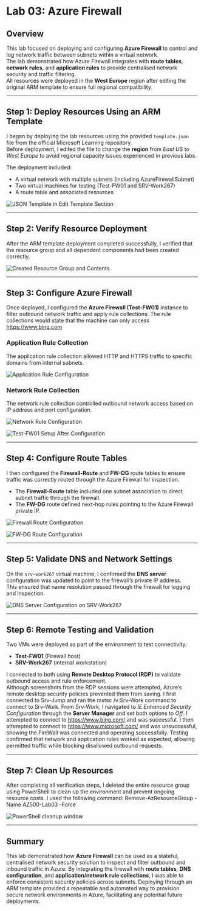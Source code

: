 # Lab 03: Azure Firewall

## Overview
This lab focused on deploying and configuring **Azure Firewall** to control and log network traffic between subnets within a virtual network.  
The lab demonstrated how Azure Firewall integrates with **route tables**, **network rules**, and **application rules** to provide centralised network security and traffic filtering.  
All resources were deployed in the **West Europe** region after editing the original ARM template to ensure full regional compatibility.

---

## Step 1: Deploy Resources Using an ARM Template
I began by deploying the lab resources using the provided `template.json` file from the official Microsoft Learning repository.  
Before deployment, I edited the file to change the **region** from *East US* to *West Europe* to avoid regional capacity issues experienced in previous labs.  

The deployment included:
- A virtual network with multiple subnets (including AzureFirewallSubnet)
- Two virtual machines for testing (Test-FW01 and SRV-Work267)
- A route table and associated resources

![JSON Template in Edit Template Section](../2025-10-23.png)

---

## Step 2: Verify Resource Deployment
After the ARM template deployment completed successfully, I verified that the resource group and all dependent components had been created correctly.

![Created Resource Group and Contents](../2025-10-23%20(1).png)

---

## Step 3: Configure Azure Firewall
Once deployed, I configured the **Azure Firewall (Test-FW01)** instance to filter outbound network traffic and apply rule collections. The rule collections would state that the machine can only access https://www.bing.com

### Application Rule Collection
The application rule collection allowed HTTP and HTTPS traffic to specific domains from internal subnets.

![Application Rule Configuration](../2025-10-23%20(5).png)

### Network Rule Collection
The network rule collection controlled outbound network access based on IP address and port configuration.

![Network Rule Configuration](../2025-10-23%20(6).png)

![Test-FW01 Setup After Configuration](../2025-10-23%20(2).png)

---

## Step 4: Configure Route Tables
I then configured the **Firewall-Route** and **FW-DG** route tables to ensure traffic was correctly routed through the Azure Firewall for inspection.

- The **Firewall-Route** table included one subnet association to direct subnet traffic through the firewall.
- The **FW-DG** route defined next-hop rules pointing to the Azure Firewall private IP.

![Firewall Route Configuration](../2025-10-23%20(3).png)

![FW-DG Route Configuration](../2025-10-23%20(4).png)

---

## Step 5: Validate DNS and Network Settings
On the `srv-work267` virtual machine, I confirmed the **DNS server** configuration was updated to point to the firewall’s private IP address.  
This ensured that name resolution passed through the firewall for logging and inspection.

![DNS Server Configuration on SRV-Work267](../2025-10-23%20(7).png)

---

## Step 6: Remote Testing and Validation
Two VMs were deployed as part of the environment to test connectivity:
- **Test-FW01** (Firewall host)
- **SRV-Work267** (internal workstation)

I connected to both using **Remote Desktop Protocol (RDP)** to validate outbound access and rule enforcement.  
Although screenshots from the RDP sessions were attempted, Azure’s remote desktop security policies prevented them from saving.
I first connected to Srv-Jump and ran the  mstsc /v:Srv-Work command to connect to Srv-Work.
From Srv-Work, I navigated to *IE Enhanced Security Configuration* through the **Server Manager** and set both options to *Off*.
I attempted to connect to https://www.bing.com/ and was successful. 
I then attempted to connect to https://www.microsoft.com/ and was unsuccessful, showing the FireWall was connected and operating successfully.
Testing confirmed that network and application rules worked as expected, allowing permitted traffic while blocking disallowed outbound requests.

---

## Step 7: Clean Up Resources
After completing all verification steps, I deleted the entire resource group using PowerShell to clean up the environment and prevent ongoing resource costs.
I used the following command: Remove-AzResourceGroup -Name AZ500-Lab03 -Force

![PowerShell cleanup window](../2025-10-23%20(8).png)

---

## Summary 
This lab demonstrated how **Azure Firewall** can be used as a stateful, centralised network security solution to inspect and filter outbound and inbound traffic in Azure.
By integrating the firewall with **route tables**, **DNS configuration**, and **application/network rule collections**, I was able to enforce consistent security policies across subnets.
Deploying through an ARM template provided a repeatable and automated way to provision secure network environments in Azure, facilitating any potential future deployments.

